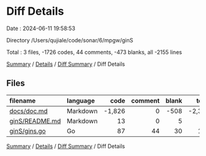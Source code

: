 # Diff Details

Date : 2024-06-11 19:58:53

Directory /Users/qujiale/code/sonar/6/mpgw/ginS

Total : 3 files,  -1726 codes, 44 comments, -473 blanks, all -2155 lines

[Summary](results.md) / [Details](details.md) / [Diff Summary](diff.md) / Diff Details

## Files
| filename | language | code | comment | blank | total |
| :--- | :--- | ---: | ---: | ---: | ---: |
| [docs/doc.md](/docs/doc.md) | Markdown | -1,826 | 0 | -508 | -2,334 |
| [ginS/README.md](/ginS/README.md) | Markdown | 13 | 0 | 5 | 18 |
| [ginS/gins.go](/ginS/gins.go) | Go | 87 | 44 | 30 | 161 |

[Summary](results.md) / [Details](details.md) / [Diff Summary](diff.md) / Diff Details